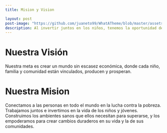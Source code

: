 ```yaml
---
title: Mision y Vision

layout: post
post-image: "https://github.com/juaneto99/WhatATheme/blob/master/assets/images/portada.jpg?raw=true"
description: Al invertir juntos en los niños, tenemos la oportunidad de crear un cambio real y duradero para familias y comunidades a nivel mundial.
---
```



# Nuestra Visión

Nuestra meta es crear un mundo sin escasez económica, donde cada niño, familia y comunidad están vinculados, producen y prosperan.


# Nuestra Mision

Conectamos a las personas en todo el mundo en la lucha contra la pobreza. Trabajamos juntos e invertimos en la vida de los niños y jóvenes. Construimos los ambientes sanos que ellos necesitan para superarse, y los empoderamos para crear cambios duraderos en su vida y la de sus comunidades.
